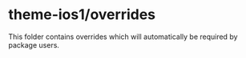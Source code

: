 # theme-ios1/overrides

This folder contains overrides which will automatically be required by package users.
